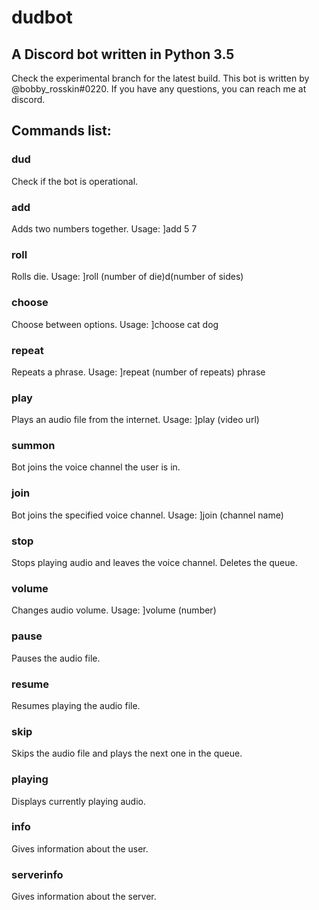 # dudbot
## A Discord bot written in Python 3.5

Check the experimental branch for the latest build.
This bot is written by @bobby_rosskin#0220.
If you have any questions, you can reach me at discord.

## Commands list:

### dud
Check if the bot is operational.
### add
Adds two numbers together. Usage: ]add 5 7
### roll
Rolls die. Usage: ]roll (number of die)d(number of sides)
### choose
Choose between options. Usage: ]choose cat dog
### repeat
Repeats a phrase. Usage: ]repeat (number of repeats) phrase
### play
Plays an audio file from the internet. Usage: ]play (video url)
### summon
Bot joins the voice channel the user is in.
### join
Bot joins the specified voice channel. Usage: ]join (channel name)
### stop
Stops playing audio and leaves the voice channel. Deletes the queue.
### volume
Changes audio volume. Usage: ]volume (number)
### pause
Pauses the audio file.
### resume
Resumes playing the audio file.
### skip
Skips the audio file and plays the next one in the queue.
### playing
Displays currently playing audio.
### info
Gives information about the user.
### serverinfo
Gives information about the server.
